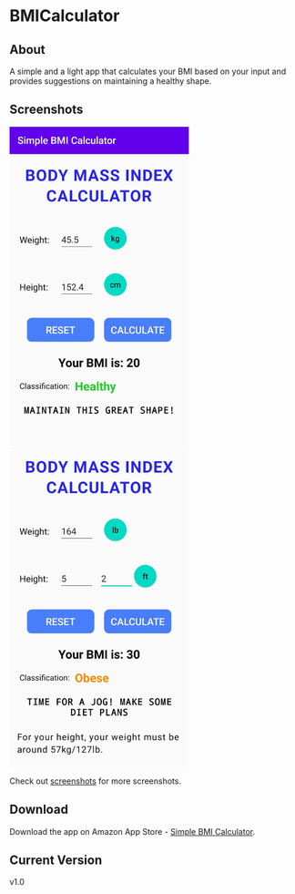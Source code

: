 # BMICalculator

## About
A simple and a light app that calculates your BMI based on your input and provides suggestions on maintaining a healthy shape.

## Screenshots

<p>
  <img src="screenshots/s1.jpg", width="315">&emsp;&emsp;
  <img src="screenshots/s3.jpg", width="315">
</p>

Check out [screenshots](https://github.com/shree675/BMICalculator/tree/main/screenshots) for more screenshots.

## Download

Download the app on Amazon App Store - [Simple BMI Calculator](https://www.amazon.com/Shreetesh-M-Simple-BMI-Calculator/dp/B08DXWYJ6J/ref=sr_1_4?dchild=1&keywords=simple+bmi+calculator&qid=1609574157&sr=8-4).

## Current Version
v1.0
